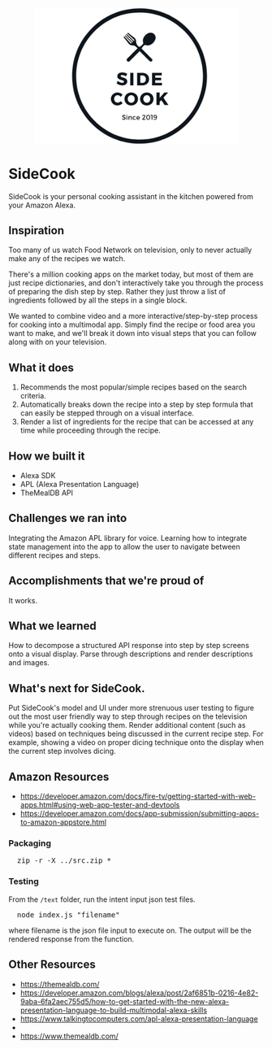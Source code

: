 <p align="center">
  <img src="img/side_cook_3_2.png" alt="SideCook" width="400">
</p>

# SideCook

SideCook is your personal cooking assistant in the kitchen powered from your Amazon Alexa.

## Inspiration

Too many of us watch Food Network on television, only to never actually make any of the recipes we watch.

There's a million cooking apps on the market today, but most of them are just recipe dictionaries, and don't interactively take you through the process of preparing the dish step by step. Rather they just throw a list of ingredients followed by all the steps in a single block.

We wanted to combine video and a more interactive/step-by-step process for cooking into a multimodal app. Simply find the recipe or food area you want to make, and we'll break it down into visual steps that you can follow along with on your television.

## What it does

1. Recommends the most popular/simple recipes based on the search criteria.
2. Automatically breaks down the recipe into a step by step formula that can easily be stepped through on a visual interface.
3. Render a list of ingredients for the recipe that can be accessed at any time while proceeding through the recipe.

## How we built it

* Alexa SDK
* APL (Alexa Presentation Language)
* TheMealDB API

## Challenges we ran into

Integrating the Amazon APL library for voice. Learning how to integrate state management into the app to allow the user to navigate between different recipes and steps.

## Accomplishments that we're proud of
It works.

## What we learned

How to decompose a structured API response into step by step screens onto a visual display. Parse through descriptions and render descriptions and images.

## What's next for SideCook.

Put SideCook's model and UI under more strenuous user testing to figure out the most user friendly way to step through recipes on the television while you're actually cooking them. Render additional content (such as videos) based on techniques being discussed in the current recipe step. For example, showing a video on proper dicing technique onto the display when the current step involves dicing.

## Amazon Resources
* https://developer.amazon.com/docs/fire-tv/getting-started-with-web-apps.html#using-web-app-tester-and-devtools 
* https://developer.amazon.com/docs/app-submission/submitting-apps-to-amazon-appstore.html

### Packaging
<pre>
  zip -r -X ../src.zip *
</pre>

### Testing
From the `/text` folder, run the intent input json test files.
<pre>
  node index.js "filename"
</pre>
where filename is the json file input to execute on. The output will be the rendered response from the function.

## Other Resources
* https://themealdb.com/
* https://developer.amazon.com/blogs/alexa/post/2af6851b-0216-4e82-9aba-6fa2aec755d5/how-to-get-started-with-the-new-alexa-presentation-language-to-build-multimodal-alexa-skills
* https://www.talkingtocomputers.com/apl-alexa-presentation-language
* 
* https://www.themealdb.com/
